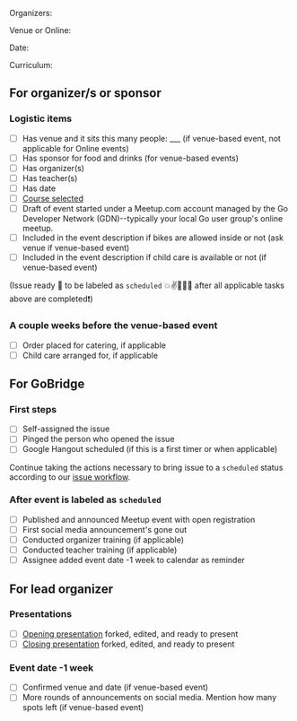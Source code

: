 Organizers:

Venue or Online:

Date:

Curriculum:

## For organizer/s or sponsor
### Logistic items
- [ ] Has venue and it sits this many people: ___ (if venue-based event, not applicable for Online events)
- [ ] Has sponsor for food and drinks (for venue-based events)
- [ ] Has organizer(s)
- [ ] Has teacher(s)
- [ ] Has date
- [ ] [Course selected](https://github.com/gobridge/workshops/blob/master/available_courses.md#course-descriptions-and-corresponding-levels)
- [ ] Draft of event started under a Meetup.com account managed by the Go Developer Network (GDN)--typically your local Go user group's online meetup.
- [ ] Included in the event description if bikes are allowed inside or not (ask venue if venue-based event)
- [ ] Included in the event description if child care is available or not (if venue-based event)

(Issue ready :dart: to be labeled as `scheduled` :boom::v::tada::balloon::rocket: after all applicable tasks above are completed:exclamation:)

### A couple weeks before the venue-based event
- [ ] Order placed for catering, if applicable
- [ ] Child care arranged for, if applicable

## For GoBridge
### First steps
- [ ] Self-assigned the issue
- [ ] Pinged the person who opened the issue
- [ ] Google Hangout scheduled (if this is a first timer or when applicable)

Continue taking the actions necessary to bring issue to a `scheduled` status according to our [issue workflow](https://github.com/gobridge/workshops/blob/master/issue_workflow.md).

### After event is labeled as `scheduled`
- [ ] Published and announced Meetup event with open registration
- [ ] First social media announcement's gone out
- [ ] Conducted organizer training (if applicable)
- [ ] Conducted teacher training (if applicable)
- [ ] Assignee added event date -1 week to calendar as reminder

## For lead organizer
### Presentations
- [ ] [Opening presentation](https://github.com/gobridge/workshop-material/blob/master/organizer-welcome.slide) forked, edited, and ready to present
- [ ] [Closing presentation](https://github.com/gobridge/workshop-material/blob/master/organizer-closing.slide) forked, edited, and ready to present

### Event date -1 week
- [ ] Confirmed venue and date (if venue-based event)
- [ ] More rounds of announcements on social media. Mention how many spots left (if venue-based event)
